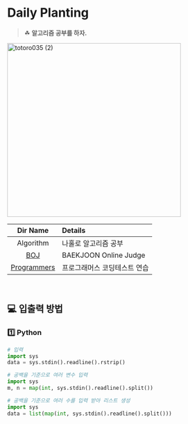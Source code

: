 # Daily Planting
> ☘ **알고리즘 공부를 하자.**

<img width="400" alt="totoro035 (2)" src= https://user-images.githubusercontent.com/102007066/170699272-d6093aaf-a78e-4da9-973e-43a72b67c465.jpg>  

|            Dir Name             | Details              |
|:-------------------------------:|:---------------------|
|            Algorithm            | 나홀로 알고리즘 공부|
| [BOJ](https://www.acmicpc.net/) | BAEKJOON Online Judge |  
| [Programmers](https://school.programmers.co.kr/learn/challenges?order=recent&page=1)|프로그래머스 코딩테스트 연습|

<br>

## 💻 입출력 방법
### 1️⃣ Python
```python
# 입력
import sys
data = sys.stdin().readline().rstrip()

# 공백을 기준으로 여러 변수 입력
import sys
m, n = map(int, sys.stdin().readline().split())

# 공백을 기준으로 여러 수를 입력 받아 리스트 생성
import sys
data = list(map(int, sys.stdin().readline().split()))
```


